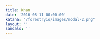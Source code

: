 ```yaml
---
title: Knan
date: '2016-08-11 00:00:00'
katana: "/forestryio/images/modal-2.png"
layout: ''
sandals: ''
---
```

